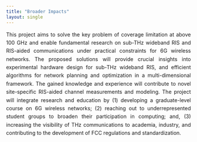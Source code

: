 ```yaml
---
title: "Broader Impacts"
layout: single
---
```


<style>
  .edu-activity { 
    text-align: justify; 
    text-justify: inter-word; 
    line-height: 1.6;
    margin-bottom: 2rem;
  }
</style>

<div class="edu-activity">
This project aims to solve the key problem of coverage limitation at above 100 GHz
and enable fundamental research on sub-THz wideband RIS and RIS-aided communications under
practical constraints for 6G wireless networks. The proposed solutions will provide crucial insights into
experimental hardware design for sub-THz wideband RIS, and efficient algorithms for network planning
and optimization in a multi-dimensional framework. The gained knowledge and experience will contribute
to novel site-specific RIS-aided channel measurements and modeling. The project will integrate research
and education by (1) developing a graduate-level course on 6G wireless networks; (2) reaching out to
underrepresented student groups to broaden their participation in computing; and, (3) increasing the
visibility of THz communications to academia, industry, and contributing to the development of FCC
regulations and standardization.
</div>
